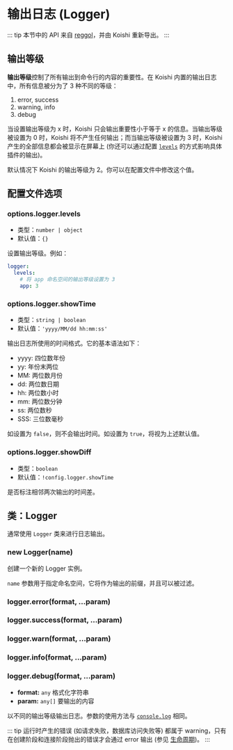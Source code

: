 # 输出日志 (Logger)

::: tip
本节中的 API 来自 [reggol](https://github.com/shigma/reggol)，并由 Koishi 重新导出。
:::

## 输出等级

**输出等级**控制了所有输出到命令行的内容的重要性。在 Koishi 内置的输出日志中，所有信息被分为了 3 种不同的等级：

1. error, success
2. warning, info
3. debug

当设置输出等级为 x 时，Koishi 只会输出重要性小于等于 x 的信息。当输出等级被设置为 0 时，Koishi 将不产生任何输出；而当输出等级被设置为 3 时，Koishi 产生的全部信息都会被显示在屏幕上 (你还可以通过配置 [`levels`](#options-logger-levels) 的方式影响具体插件的输出)。

默认情况下 Koishi 的输出等级为 2。你可以在配置文件中修改这个值。

## 配置文件选项

### options.logger.levels

- 类型：`number | object`
- 默认值：`{}`

设置输出等级。例如：

```yaml
logger:
  levels:
    # 将 app 命名空间的输出等级设置为 3
    app: 3
```

### options.logger.showTime

- 类型：`string | boolean`
- 默认值：`'yyyy/MM/dd hh:mm:ss'`

输出日志所使用的时间格式。它的基本语法如下：

- yyyy: 四位数年份
- yy: 年份末两位
- MM: 两位数月份
- dd: 两位数日期
- hh: 两位数小时
- mm: 两位数分钟
- ss: 两位数秒
- SSS: 三位数毫秒

如设置为 `false`，则不会输出时间。如设置为 `true`，将视为上述默认值。

### options.logger.showDiff

- 类型：`boolean`
- 默认值：`!config.logger.showTime`

是否标注相邻两次输出的时间差。

## 类：Logger

通常使用 `Logger` 类来进行日志输出。

### new Logger(name)

创建一个新的 Logger 实例。

`name` 参数用于指定命名空间，它将作为输出的前缀，并且可以被过滤。

### logger.error(format, ...param)

### logger.success(format, ...param)

### logger.warn(format, ...param)

### logger.info(format, ...param)

### logger.debug(format, ...param)

- **format:** `any` 格式化字符串
- **param:** `any[]` 要输出的内容

以不同的输出等级输出日志。参数的使用方法与 [`console.log`](https://developer.mozilla.org/zh-CN/docs/Web/API/Console/log) 相同。

::: tip
运行时产生的错误 (如请求失败，数据库访问失败等) 都属于 warning，只有在创建阶段和连接阶段抛出的错误才会通过 error 输出 (参见 [生命周期](../../guide/plugin/lifecycle.md))。
:::
